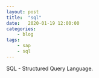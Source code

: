 ```yaml
---
layout: post
title:	"sql"
date:	2020-01-19 12:00:00
categories:
    - blog
tags:
    - sap
    - sql
---
```


SQL - Structured Query Language.
